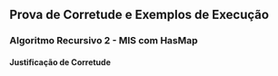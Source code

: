 ## Prova de Corretude e Exemplos de Execução

### Algoritmo Recursivo 2 - MIS com HasMap

#### Justificação de Corretude





